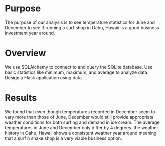 # Purpose
The purpose of our analysis is to see temperature statistics for June and December to see if running a surf shop in Oahu, Hawaii is a good business investment year around. 
# Overview
We use SQLAlchemy to connect to and query the SQLite database.
Use  basic statistics like minimum, maximum, and average to analyze data.
Design a Flask application using data.
# Results
We found that even though temperatures recorded in December seem to vary more than those of June, December would still provide appropriate weather conditions for both surfing and demand in ice cream. The average temperatures in June and December only differ by 4 degrees. 
the weather history in Oahu, Hawaii shows a consistent weather year around meaning that a surf n shake shop is a very viable business option. 
